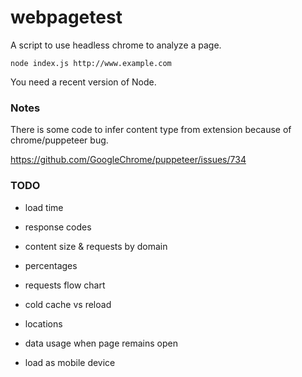 # webpagetest

A script to use headless chrome to analyze a page.

```
node index.js http://www.example.com
```

You need a recent version of Node.

### Notes

There is some code to infer content type from extension 
because of chrome/puppeteer bug. 

https://github.com/GoogleChrome/puppeteer/issues/734

### TODO

- load time
- response codes
- content size & requests by domain
- percentages
- requests flow chart

- cold cache vs reload
- locations
- data usage when page remains open
- load as mobile device